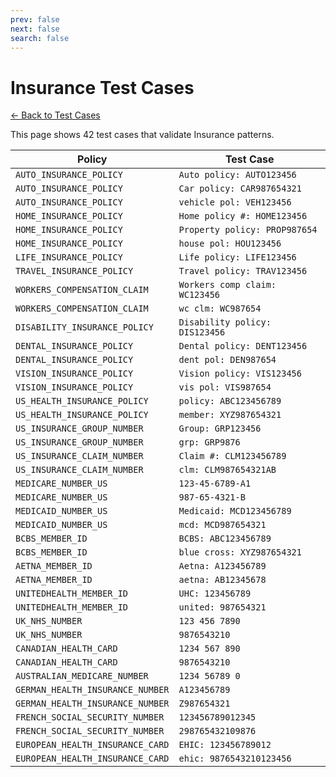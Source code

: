 ```yaml
---
prev: false
next: false
search: false
---
```


# Insurance Test Cases

[← Back to Test Cases](/api/test-cases)

This page shows 42 test cases that validate Insurance patterns.

| Policy | Test Case |
|--------|-----------|
| `AUTO_INSURANCE_POLICY` | `Auto policy: AUTO123456` |
| `AUTO_INSURANCE_POLICY` | `Car policy: CAR987654321` |
| `AUTO_INSURANCE_POLICY` | `vehicle pol: VEH123456` |
| `HOME_INSURANCE_POLICY` | `Home policy #: HOME123456` |
| `HOME_INSURANCE_POLICY` | `Property policy: PROP987654` |
| `HOME_INSURANCE_POLICY` | `house pol: HOU123456` |
| `LIFE_INSURANCE_POLICY` | `Life policy: LIFE123456` |
| `TRAVEL_INSURANCE_POLICY` | `Travel policy: TRAV123456` |
| `WORKERS_COMPENSATION_CLAIM` | `Workers comp claim: WC123456` |
| `WORKERS_COMPENSATION_CLAIM` | `wc clm: WC987654` |
| `DISABILITY_INSURANCE_POLICY` | `Disability policy: DIS123456` |
| `DENTAL_INSURANCE_POLICY` | `Dental policy: DENT123456` |
| `DENTAL_INSURANCE_POLICY` | `dent pol: DEN987654` |
| `VISION_INSURANCE_POLICY` | `Vision policy: VIS123456` |
| `VISION_INSURANCE_POLICY` | `vis pol: VIS987654` |
| `US_HEALTH_INSURANCE_POLICY` | `policy: ABC123456789` |
| `US_HEALTH_INSURANCE_POLICY` | `member: XYZ987654321` |
| `US_INSURANCE_GROUP_NUMBER` | `Group: GRP123456` |
| `US_INSURANCE_GROUP_NUMBER` | `grp: GRP9876` |
| `US_INSURANCE_CLAIM_NUMBER` | `Claim #: CLM123456789` |
| `US_INSURANCE_CLAIM_NUMBER` | `clm: CLM987654321AB` |
| `MEDICARE_NUMBER_US` | `123-45-6789-A1` |
| `MEDICARE_NUMBER_US` | `987-65-4321-B` |
| `MEDICAID_NUMBER_US` | `Medicaid: MCD123456789` |
| `MEDICAID_NUMBER_US` | `mcd: MCD987654321` |
| `BCBS_MEMBER_ID` | `BCBS: ABC123456789` |
| `BCBS_MEMBER_ID` | `blue cross: XYZ987654321` |
| `AETNA_MEMBER_ID` | `Aetna: A123456789` |
| `AETNA_MEMBER_ID` | `aetna: AB12345678` |
| `UNITEDHEALTH_MEMBER_ID` | `UHC: 123456789` |
| `UNITEDHEALTH_MEMBER_ID` | `united: 987654321` |
| `UK_NHS_NUMBER` | `123 456 7890` |
| `UK_NHS_NUMBER` | `9876543210` |
| `CANADIAN_HEALTH_CARD` | `1234 567 890` |
| `CANADIAN_HEALTH_CARD` | `9876543210` |
| `AUSTRALIAN_MEDICARE_NUMBER` | `1234 56789 0` |
| `GERMAN_HEALTH_INSURANCE_NUMBER` | `A123456789` |
| `GERMAN_HEALTH_INSURANCE_NUMBER` | `Z987654321` |
| `FRENCH_SOCIAL_SECURITY_NUMBER` | `123456789012345` |
| `FRENCH_SOCIAL_SECURITY_NUMBER` | `298765432109876` |
| `EUROPEAN_HEALTH_INSURANCE_CARD` | `EHIC: 123456789012` |
| `EUROPEAN_HEALTH_INSURANCE_CARD` | `ehic: 9876543210123456` |
